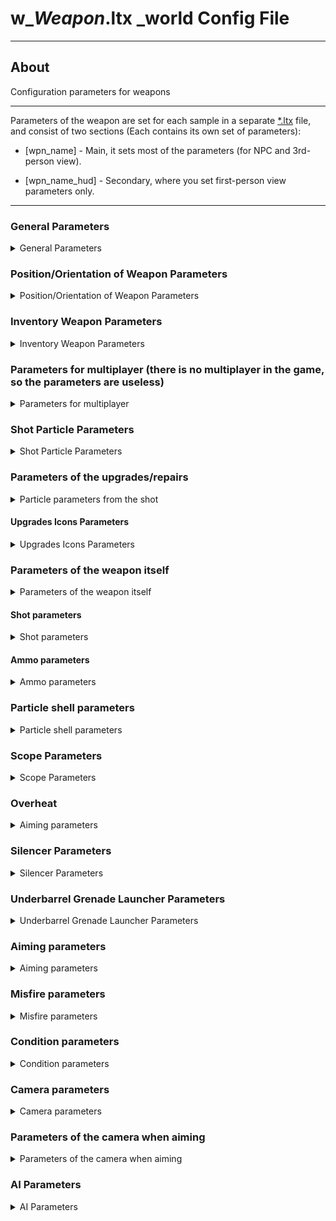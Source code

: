 # w_*Weapon*.ltx \_world Config File

___

## About

Configuration parameters for weapons

___

Parameters of the weapon are set for each sample in a separate [*.ltx](../../../file-formats/conf-script/ltx.md) file, and consist of two sections (Each contains its own set of parameters):

- \[wpn_name] - Main, it sets most of the parameters (for NPC and 3rd-person view).

- \[wpn_name_hud] - Secondary, where you set first-person view parameters only.

___

### General Parameters

<details>
    <summary>General Parameters</summary>

| Parameter Name | Parameter Description | Example Value | Value Data Type | Parameter Possible Values And Their Descriptions |
|---|---|---|:---:|---|
| GroupControlSection |  | spawn_group |  |  |
| $npc | use NPC of this weapon | on |  | true - 1 - on (Yes)<br> false - 0 - off (No) |
| $prefetch | Preload queue | 8 |  |  |
| $spawn | Weapon Directory in the Level Editor | "weapons\ak-74" | "weapons\ *wpn_name*" |  |
| scheduled | online/offline switch; Works only for "live" objects with AI | off |  | true - 1 - on (Yes)<br> false - 0 - off (No) |
| cform | Skeleton model | skeleton |  | skeleton <br>sphear box |
| parent_section |  | wpn_akm |  |  |
| class | Engine weapon class | WP_AK74 |  | WP_BINOC <br>WP_KNIFE <br>WP_BM16 <br>WP_GROZA <br>WP_SVD <br>WP_AK74 <br>WP_LR300 <br>WP_HPSA <br>WP_PM <br>WP_RG6 <br>WP_RPG7 <br>WP_SHOTG <br>WP_ASHTG <br>WP_MAGAZ <br>WP_SVU <br>WP_USP45 <br>WP_VAL <br>WP_VINT <br>WP_WALTH W_STMGUN |
| animation_slot | Animation slot number | 2 |  | 1 - pistol <br>2 - automatic rifle <br>3 - rifle, shotgun <br>4 - RPG <br>5 - knife <br>7 - bolt, grenade <br>8 - submachine gun with integrated underbarrel grenade launcher <br>9 - Shotgun <br>10 - Drum Gun <br>13 - binoculars |
| hand_dependence |  | 1 |  | 0 - no hands <br>1 - one hand <br>2 - two hands |
| single_handed | held with one hand | 0 |  | true - 1 - on (Yes)<br> false - 0 - off (No) |
| default_to_ruck | whether the weapon will be moved to the backpack instead of the slot when picked up | false |  | true - 1 - on (Yes)<br> false - 0 - off (No) |
| sprint_allowed | this line means that you can run with the weapon | true |  | true - 1 - on (Yes)<br> false - 0 - off (No) |
| kind | The type of item to group into the appropriate section in the [Item Spawner](../../../../modding-tools/in-game-editors/item-spawner.md) | w_rifle |  | w_rifle<br> w_misc<br> w_explosive<br> w_melee<br> w_pistol<br> w_smg<br> w_shotgun<br> w_sniper |
| cost | Base price | 28780 |  |  |
| hud | Section with parameters for [*_hud model](../../../../glossary/glossary.html#_hud-model) | wpn_akm_hud |  | Section name |
| visual | [*_world model](../../../../glossary/glossary.html#_world-model) | dynamics\weapons\wpn_akm\wpn_akm.ogf |  | Path to file |

</details>

### Position/Orientation of Weapon Parameters

<details>
    <summary>Position/Orientation of Weapon Parameters</summary>

| Parameter Name | Parameter Description | Example Value | Value Data Type | Parameter Possible Values And Their Descriptions |
|---|---|---|:---:|---|
| position | position of the weapon in the hands when viewed from the 3rd person | -0.026, -0.175, 0.0 | X -- (`-`) left / (`+`) right<br> Y -- (`+`) up / (`-`) down<br> Z -- (`-`) forward / (`+`) backward |  |
| orientation | how the weapon is rotated in the hands of the NPC and headgear, in the 3rd person view | 0, 0, 0 | X -- (`+`) left / (`-`) right<br> Y -- (`+`) up / (`-`) down<br> Z -- (`-`) roll to the right / (`+`) roll to the left |  |
| fire_point | coordinates of the fire particle from the shot, in the 3rd person view | 0, 0.218, 0.656 | X -- (`-`) left / (`+`) right<br> Y -- (`+`) up / (`-`) down<br> Z -- (`-`) forward / (`+`) backward |  |
| fire_point2 | Coordinates of the fire particle from the shot, when viewed from the 3rd person from the holster | 0, 0.161, 0.583 | X -- (`-`) left / (`+`) right<br> Y -- (`+`) up / (`-`) down<br> Z -- (`-`) forward / (`+`) backward |  |
| strap_bone0 | the name of the first NPC model bone where the weapon is located when hidden | bip01_spine2 | Bone Name |  |
| strap_bone1 | The name of the second NPC model bone that holds the weapon when hidden | bip01_spine1 | Bone Name |  |
| strap_position | the position of the weapon on the NPC's back, when viewed from the third person | -0.26, -0.11, 0.25 | X -- (`-`) left / (`+`) right<br> Y -- (`+`) up / (`-`) down<br> Z -- (`-`) forward / (`+`) backward |  |
| strap_orientation | how the weapon is rotated on the NPC's back in 3rd person view | -15, -9, 110 | X -- (`+`) left / (`-`) right<br> Y -- (`+`) up / (`-`) down<br> Z -- (`-`) roll to the right / (`+`) roll to the left |  |

</details>

### Inventory Weapon Parameters

<details>
    <summary>Inventory Weapon Parameters</summary>

| Parameter Name | Parameter Description | Example Value | Value Data Type | Parameter Possible Values And Their Descriptions |
|---|---|---|:---:|---|
| icons_texture | texture where the weapon icon will be taken from | ui\ui_icon_spas |  |  |
| inv_grid_height | icon height | 2 | number of 50x50 pixels cells |  |
| inv_grid_width | icon width | 5 | number of 50x50 pixels cells |  |
| inv_grid_x | the coordinate of the upper left corner of the icon on a 50x50 pixel grid on the X axis | 35 | number of cells indented to the right |  |
| inv_grid_y | The coordinate of the upper left corner of the icon on a 50x50 pixel grid on the Y axis | 0 | number of cells indenting downward |  |
| inv_name | The name in the inventory | st_wpn_akm | Section name, in [*.xml](../../../file-formats/conf-script/xml.md) files included in the string_table section of `gamedata\configs\text\*localization*\st_items_weapons.xml` |  |
| inv_name_short | short name in the inventory | st_wpn_akm | Section name, in [*.xml](../../../file-formats/conf-script/xml.md) files included in the string_table section of `gamedata\configs\text\*localization*\st_items_weapons.xml` |  |
| inv_weight | the inventory weight of the unloaded weapon | 3.3 | The number is given in kilograms |  |
| description | Description in inventory | st_wpn_akm_descr | Section name, in [*.xml](../../../file-formats/conf-script/xml.md) files included in the string_table section of `gamedata\configs\text\*localization*\st_items_weapons.xml` | no_description |
| slot | Inventory slot number | 2 | 0 - knives<br>1 - pistols<br>2 - shotguns, machine guns, rifles, grenade launchers<br>3 - grenades (may be crashing)<br>4 - binoculars<br>5 - bolts (may be crashing)<br>6 - outfits (may be crashing) |  |
| highlight_equipped |  |  | true - 1 - on (Yes)<br> false - 0 - off (No) |  |

</details>

### Parameters for multiplayer (there is no multiplayer in the game, so the parameters are useless)

<details>
    <summary>Parameters for multiplayer</summary>

| Parameter Name | Parameter Description | Example Value | Value Data Type | Parameter Possible Values And Their Descriptions |
|---|---|---|:---:|---|
| weapon_class | is used exclusively for the purchase menu in multiplayer | shotgun<br> assault_rifle<br> sniper_rifle<br> heavy_weapon |  |  |
| startup_ammo | startup amount of ammo in multiplayer | The number of rounds of ammunition is indicated |  |  |
| kill_msg_x | the coordinate of the upper left corner of the kill icon on the X axis |  |  |  |
| kill_msg_y | top-left corner coordinate of the kill icon on the Y axis |  |  |  |
| kill_msg_width | kill icon width | Specified in pixels |  |  |
| kill_msg_height | kill icon height | Specified in pixels |  |  |

</details>

### Shot Particle Parameters

<details>
    <summary>Shot Particle Parameters</summary>

| Parameter Name | Parameter Description | Example Value | Value Data Type | Parameter Possible Values And Their Descriptions |
|---|---|---|:---:|---|
| flame_particles | Gunshot fire particle | weapons\generic_weapon05 | Specifies the path to the file |  |
| smoke_particles | shot smoke particle | weapons\generic_shoot_00 | Specifies the path to the file |  |
| light_disabled | flash off when shot | false | true - 1 - on (Yes)<br> false - 0 - off (No) |  |
| light_color | Parameters for changing the color of the shot fire particle | 0.6, 0.5, 0.3 | RGB Color |  |
| light_range | the radius of the fire partition from the shot | 5 |  |  |
| light_time | time of light playback when shot | 0.2 |  |  |
| light_var_color | Parameter of variation of the color of the fire particle from the shot | 0.05 | RGB Color |  |
| light_var_range | varies the radius of the fire particle from the shot | 0.5 | Value 60.0 = 10 seconds |  |

</details>

### Parameters of the upgrades/repairs

<details>
    <summary>Particle parameters from the shot</summary>

| Parameter Name | Parameter Description | Example Value | Value Data Type | Parameter Possible Values And Their Descriptions |
|---|---|---|:---:|---|
| upgrades |  | up_gr_firstab_akm, up_gr_seconab_akm, up_gr_thirdab_akm, up_gr_fourtab_akm, up_gr_fifthab_akm, up_gr_fifthcd_akm |  |  |
| installed_upgrades | installed upgrades |  |  |  |
| upgrade_scheme | upgrade_scheme | upgrade_scheme_ak74 |  |  |
| repair_type | item type for repair tools | rifle_7 | pistol<br> shotgun<br> rifle_5<br> rifle_7 |  |

</details>

#### Upgrades Icons Parameters

<details>
    <summary>Upgrades Icons Parameters</summary>

| Parameter Name | Parameter Description | Example Value | Value Data Type | Parameter Possible Values And Their Descriptions |
|---|---|---|:---:|---|
| upgr_icon_x | X coordinate of the upper left corner of the weapon icon in the upgrade window | 300 | Specified in pixels |  |
| upgr_icon_y | Y coordinate of the upper left corner of the weapon icon in the upgrade window | 0 | Specified in pixels |  |
| upgr_icon_width | icon width in the upgrade window | 300 | Specified in pixels |  |
| upgr_icon_height | icon height in the upgrade window | 100 | Specified in pixels |  |

</details>

### Parameters of the weapon itself

<details>
    <summary>Parameters of the weapon itself</summary>

| Parameter Name | Parameter Description | Example Value | Value Data Type | Parameter Possible Values And Their Descriptions |
|---|---|---|:---:|---|
| fire_modes | Firing mode | 1, -1 | -1 - automatic<br> 1 - single<br> 2 - two-shot<br> 3 - three-shot |  |
| wallmark_section | section of wallmarks that appear on the ground/geometry |  | Section name (by default it is in the system.ltx file) |  |
| wm_size | texture size of the mark left on the ground after the explosion |  | The bigger the number, the bigger the mark |  |
| allow_inertion | allow inertia |  | true - 1 - on (Yes)<br> false - 0 - off (No) |  |
| ph_mass | Weight of the unloaded weapon for the physical engine | 4 | Kilograms |  |

</details>

#### Shot parameters

<details>
    <summary>Shot parameters</summary>

| Parameter Name | Parameter Description | Example Value | Parameter Possible Values And Their Descriptions |
|---|---|---|---|
| hit_impulse | The force that the flying bullet transmits to the victim affects the ragdoll-body behavior | 34 | The more, the farther the body will fly away |
| hit_power | damage dealt | 0.58, 0.58, 0.58, 0.58 | Specifies a value for the level of difficulty in descending order, i.e. from master to beginner |
| hit_type | Type of damage inflicted; used to calculate damage; armor suits (and others) are set to be immune to each type of damage separately | fire_wound | burn<br> light_burn<br> shock<br> strike<br> wound - stabbing<br> radiation<br> telepatic<br> fire_wound - fire damage<br> chemical_burn<br> explosion - shrapnel damage<br> wound_2 - cutting<br> |
| fire_distance | effective range of the shot after which the bullet disappears | 900 | Specified in meters |
| bullet_speed | initial bullet speed | 715 | Specified in meters per second |
| rpm | Shooting speed | 600 | Specifies the number of shots per minute |
| rpm_mode_2 |  |  |  |
| rpm_anim_fix | New shot animation behavior | true | true - 1 - on (Yes)<br> false - 0 - off (No) |
| rpm_empty_click | Misfire/empty magazine sound frequency | 200 |  |
| fire_dispersion_base | The dispersion (angle of the bullets) introduced by the weapon; affects accuracy; added to the disp_base in actor.ltx | 0.45 | Specified in degrees |
| PDM_disp_accel_factor | Multiplier by which fire_dispersion_base is multiplied when the protagonist runs | 2.5 | Specified in numbers |
| PDM_disp_base | Multiplier by which fire_dispersion_base is multiplied when the protagonist is standing at full height | 1.15 | Specified in numbers |
| PDM_disp_crouch | Multiplier by which fire_dispersion_base is multiplied when the protagonist goes crouched | 1.0 | Specified in numbers |
| PDM_disp_crouch_no_acc | Multiplier by which fire_dispersion_base is multiplied when the protagonist stands still while ducking | 1.0 | Specified in numbers |
| PDM_disp_vel_factor | Multiplier by which fire_dispersion_base is multiplied when the protagonist spins a weapon or runs | 2.5 | Specified in numbers |

</details>

#### Ammo parameters

<details>
    <summary>Ammo parameters</summary>

| Parameter Name | Parameter Description | Example Value | Value Data Type | Parameter Possible Values And Their Descriptions |
|---|---|---|:---:|---|
| ammo_class | ammo type for this weapon | ammo_7.62x39_fmj, ammo_7.62x39_fmj_bad, ammo_7.62x39_fmj_verybad, ammo_7.62x39_ap, ammo_7.62x39_ap_bad, ammo_7.62x39_ap_verybad | The names of the ammunition sections are indicated, separated by commas |  |
| ammo_elapsed | magazine capacity at the moment of spawning | 30 | indicate the value equal to ammo_mag_size |  |
| ammo_mag_size | ammunition capacity | 30 | The number of bullets is indicated |  |

</details>

### Particle shell parameters

<details>
    <summary>Particle shell parameters</summary>

| Parameter Name | Parameter Description | Example Value | Value Data Type | Parameter Possible Values And Their Descriptions |
|---|---|---|:---:|---|
| shell_point | coordinates of the shell partylock, when viewed from the 3rd person | 0, 0.216, 0.174 | X -- left/+right, Y -- +up/down, Z -- forward/+backward |  |
| shell_dir | how the shell particle is rotated when viewed from the 3rd person | 0, 0, 0.4 | X -- left/+right, Y -- +up/down, Z -- forward/+backward |  |
| shell_particles | shell particle | weapons\762x39 | Particles file path relative to particles.xr |  |

</details>

### Scope Parameters

<details>
    <summary>Scope Parameters</summary>

| Parameter Name | Parameter Description | Example Value | Value Data Type | Parameter Possible Values And Their Descriptions |
|---|---|---|:---:|---|
| scopes | Name of the gun sight section | 1p29, kobra, ps01 | Sections to models with these sights are indicated |  |
| scope_status | Scope status | 0 | 0 - not available<br> 1 - built-in<br> 2 - removable |  |
| scope_zoom_factor | scope magnification | 0 | For the sight specified in the parameter scopes, the value can already be more |  |
| scope_nightvision |  |  |  |  |
| scope_dynamic_zoom |  |  |  |  |
| scope_alive_detector |  |  |  |  |
| scope_texture |  |  |  |  |
| scope_texture_alt |  |  |  |  |

</details>

### Overheat

<details>
    <summary>Aiming parameters</summary>

| Parameter Name | Parameter Description | Example Value | Value Data Type | Parameter Possible Values And Their Descriptions |
|---|---|---|:---:|---|
| overheat_time_quant |  |  |  |  |
| overheat_decr_quant |  |  |  |  |
| overheat_threshold |  |  |  |  |
| overheat_particles |  |  |  |  |

| lock_enter |  |  |  |  |
| lock_exit |  |  |  |  |

</details>

### Silencer Parameters

<details>
    <summary>Silencer Parameters</summary>

| Parameter Name | Parameter Description | Example Value | Value Data Type | Parameter Possible Values And Their Descriptions |
|---|---|---|:---:|---|
| silencer_name | Name of the silencer section of the gun | wpn_sil_pbs1 |  |  |
| silencer_status | silencer status | 2 | 0 - not available<br> 1 - built-in<br> 2 - removable |  |
| silencer_light_color | Parameters for changing the color of the particle of the smoke from the shot from the weapon with silencer | 0.6, 0.5, 0.3 |  |  |
| silencer_light_range | the radius of the particle of the haze when firing | 0.01 |  |  |
| silencer_light_time | light time | 0.2 |  |  |
| silencer_light_var_color | Parameter for varying the color of the particle of smoke from a shot from a weapon with silencer | 0.05 |  |  |
| silencer_light_var_range | variation of the radius of the particle of the smoke from the shot from the weapon with silencer | 0.5 |  |  |
| silencer_smoke_particles | particle smoke effect for a shot with silencer | weapons\generic_shoot_00 | Particles file path relative to particles.xr |  |
| silencer_x | the coordinates of the silencer icon superimposed on top of the weapon icon on the X coordinate | 235 | Specified in numbers |  |
| silencer_y | the coordinates of the silencer icon superimposed over the weapon icon in Y coordinate | 10 | Specified in numbers |  |

</details>

### Underbarrel Grenade Launcher Parameters

<details>
    <summary>Underbarrel Grenade Launcher Parameters</summary>

| Parameter Name | Parameter Description | Example Value | Value Data Type | Parameter Possible Values And Their Descriptions |
|---|---|---|:---:|---|
| grenade_class | type of underbarrel grenades | ammo_vog-25, ammo_vog-25_bad, ammo_vog-25_verybad |  |  |
| grenade_launcher_name | name of the section of the underbarrel grenade launcher | wpn_addon_grenade_launcher |  |  |
| grenade_launcher_status | the status of the underbarrel grenade launcher | 0 | 0 - not available<br> 1 - built-in<br> 2 - removable |  |
| launch_speed | launch speed of the underbarrel grenade launcher | 0 |  |  |
| grenade_flame_particles | particle of the fire from the underbarrel grenade launcher | weapons\generic_weapon01 | Particles file path relative to particles.xr |  |
| grenade_launcher_x | grenade launcher icon coordinates superimposed over the weapon icon on the X coordinate | 127 | Specified in numbers |  |
| grenade_launcher_y | grenade_launcher icon coordinates superimposed over the weapon icon on the Y coordinate | 18 | Specified in numbers |  |
| gl_zoom_factor |  |  |  |  |

</details>

### Aiming parameters

<details>
    <summary>Aiming parameters</summary>

| Parameter Name | Parameter Description | Example Value | Value Data Type | Parameter Possible Values And Their Descriptions |
|---|---|---|:---:|---|
| use_aim_bullet | A game mechanic in which the first bullet fired after drawing and aiming the weapon does more damage to certain limbs | false | true (Yes) - false (No) | Значения умножения урона для конечностей можно найти в файле |
| time_to_aim | Time during which the use_aim_bullet parameter can be activated when aiming and drawing a weapon | 0.0 | Specified in seconds |  |
| zoom_dof |  | 0.5, 1.0, 180 |  |  |
| zoom_enabled | the ability to aim | true | true (Yes) - false (No) |  |
| zoom_rotate_time | the speed at which the weapon goes to the "aiming" state, in seconds | 0.25 | Specified in seconds |  |
| reload_dof |  | 0.0, 0.5, 5, 2 |  |  |
| control_inertion_factor | Usability; aka inertia; affects how easily the weapon can be controlled with the mouse | 1.0f |  |  |
| crosshair_inertion |  | 5.8 |  |  |

</details>

### Misfire parameters

<details>
    <summary>Misfire parameters</summary>

| Parameter Name | Parameter Description | Example Value | Value Data Type | Parameter Possible Values And Their Descriptions |
|---|---|---|:---:|---|
| misfire_probability | misfire_probability | maximum wear probability | 0.005 | 0 - never jams<br> 1 - always jams |
| misfire_start_condition | the wear at which there is a chance of misfire | 0.7 |  |  |
| misfire_start_prob | misfire chance of misfire when wear is greater than misfireStartCondition | 0.007 |  |  |
| misfire_end_condition | the chance of misfire when worn out is greater than misfireEndCondition | 0.05 |  |  |
| misfire_end_prob | wear rate at which the chance of misfire becomes constant | 0.11 |  |  |

</details>

### Condition parameters

<details>
    <summary>Condition parameters</summary>

| Parameter Name | Parameter Description | Example Value | Value Data Type | Parameter Possible Values And Their Descriptions |
|---|---|---|:---:|---|
| condition_queue_shot_dec | condition_shot_dec | 0.0008 |  |  |
| condition_shot_dec | increase wear on each shot | 0.0008 | 0 - no wear<br> 1 - maximum wear |  |
| fire_dispersion_condition_factor | the effect of wear on the variance of the weapon as a percentage | 0.001 |  |  |

</details>

### Сamera parameters

<details>
    <summary>Сamera parameters</summary>

| Parameter Name | Parameter Description | Example Value | Value Data Type | Parameter Possible Values And Their Descriptions |
|---|---|---|:---:|---|
| cam_return | Whether to return the camera to its original position | 0 |  |  |
| cam_relax_speed | camera return speed | 10 |  |  |
| cam_dispersion | angle increase with each shot | 0.762 |  |  |
| cam_dispersion_frac | barrel will rise by cam_dispersion*cam_dispersion_frac +- cam_dispersion*(1-cam_dispersion_frac) | 1.0 |  |  |
| cam_dispersion_inc | increase cam_dispersion with each shot | 0.0725 |  |  |
| cam_max_angle | maximum vertical recoil angle | 50.0 |  |  |
| cam_max_angle_horz | maximum horizontal recoil angle | 50.0 |  |  |
| cam_step_angle_horz | barrel shift horizontally during firing | 1.38 |  |  |

</details>

### Parameters of the camera when aiming

<details>
    <summary>Parameters of the camera when aiming</summary>

| Parameter Name | Parameter Description | Example Value | Value Data Type | Parameter Possible Values And Their Descriptions |
|---|---|---|:---:|---|
| zoom_cam_relax_speed | similar to the return speed of the camera in the aiming mode | 10 |  |  |
| zoom_cam_dispersion | Similar to cam_dispersion in the aiming mode | 0.732 |  |  |
| zoom_cam_dispersion_frac | Similar to cam_dispersion_frac in aiming mode | 0.7 |  |  |
| zoom_cam_dispersion_inc | Similar to cam_dispersion_inc in aiming mode | 0.0625 |  |  |
| zoom_cam_max_angle | Similar to cam_max_angle in aiming mode | 50.0 |  |  |
| zoom_cam_max_angle_horz | Similar to cam_max_angle_horz in aiming mode | 50.0 |  |  |
| zoom_cam_step_angle_horz | Similar to cam_step_angle_horz in aiming mode | 1.28 |  |  |

</details>

### AI Parameters

<details>
    <summary>AI Parameters</summary>

| Parameter Name | Parameter Description | Example Value | Value Data Type | Parameter Possible Values And Their Descriptions |
|---|---|---|:---:|---|
| ef_main_weapon_type | NPC weapon type | 2 | 0 - pistol<br> 1 -shotgun<br> 2 - assault rifle<br> 3 - rifle<br> 4 - grenade launcher<br> |  |
| ef_weapon_type | NPC fire mode | 8 | 5 - fire single shots<br> 6 - fire in bursts<br> 7 - aim and fire single shots<br> 8 - aim and fire (sniper)<br> 9 - grenade launcher |  |
| cam_relax_speed_ai |  | 360 |  |  |
| zoom_cam_relax_speed_ai |  | 360 |  |  |
| holder_fov_modifier | NPC angle of view multiplier (eye_fov) with this weapon | 1.0 | Specified in numbers |  |
| holder_range_modifier | NPC range multiplier (eye_range) with this weapon | 1.0 | Specified in numbers |  |
| min_radius |  |  |  |  |
| max_radius |  |  |  |  |

</details>
